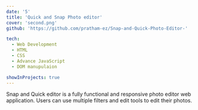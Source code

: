 ```yaml
---
date: '5'
title: 'Quick and Snap Photo editor'
cover: 'second.png'
github: 'https://github.com/pratham-ez/Snap-and-Quick-Photo-Editor-'

tech:
  - Web Development
  - HTML
  - CSS
  - Advance JavaScript
  - DOM manupulaion

showInProjects: true
---
```


Snap and Quick editor is a fully functional and responsive photo editor web application.
Users can use multiple filters and edit tools to edit their photos.
